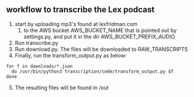 ## workflow to transcribe the Lex podcast

1. start by uploading mp3's found at lexfridman.com
   1. to the AWS bucket AWS_BUCKET_NAME that is pointed out by settings.py, and put it in the dir AWS_BUCKET_PREFIX_AUDIO
2. Run transcribe.py
3. Run download.py. The files will be downloaded to RAW_TRANSCRIPTS
4. Finally, run the transform_output.py as below:


```
for f in downloads/*.json
  do /usr/bin/python3 transcription/code/transform_output.py $f
done
```

5. The resulting files will be found in /out